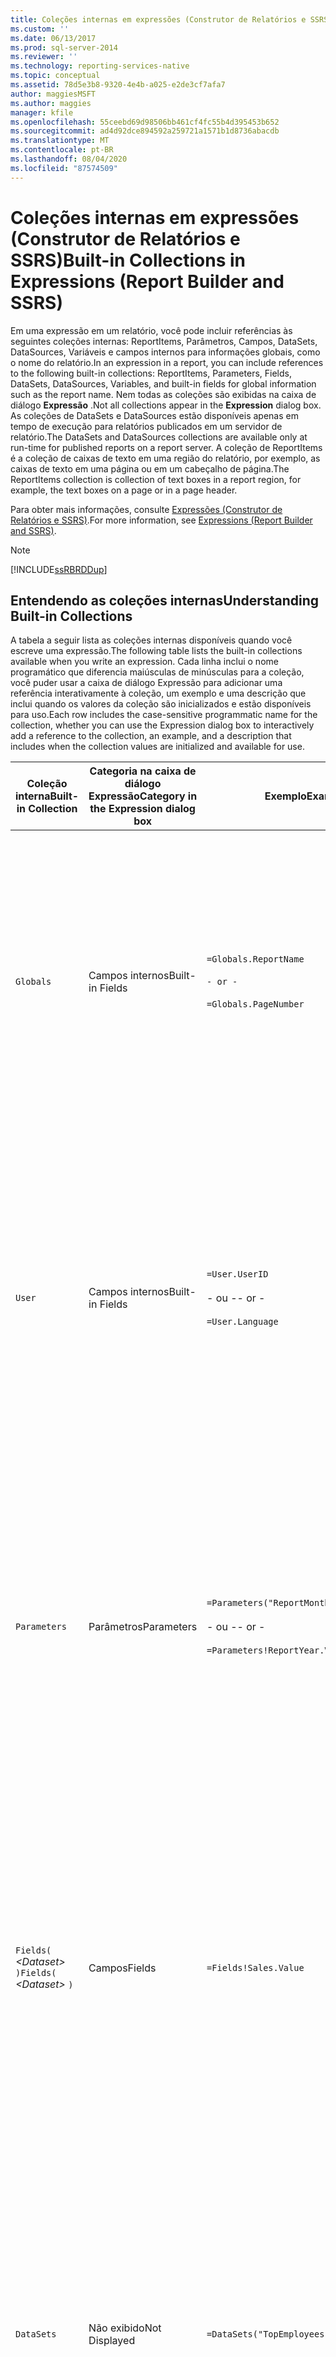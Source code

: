 ```yaml
---
title: Coleções internas em expressões (Construtor de Relatórios e SSRS) | Microsoft Docs
ms.custom: ''
ms.date: 06/13/2017
ms.prod: sql-server-2014
ms.reviewer: ''
ms.technology: reporting-services-native
ms.topic: conceptual
ms.assetid: 78d5e3b8-9320-4e4b-a025-e2de3cf7afa7
author: maggiesMSFT
ms.author: maggies
manager: kfile
ms.openlocfilehash: 55ceebd69d98506bb461cf4fc55b4d395453b652
ms.sourcegitcommit: ad4d92dce894592a259721a1571b1d8736abacdb
ms.translationtype: MT
ms.contentlocale: pt-BR
ms.lasthandoff: 08/04/2020
ms.locfileid: "87574509"
---
```

# <a name="built-in-collections-in-expressions-report-builder-and-ssrs"></a><span data-ttu-id="34922-102">Coleções internas em expressões (Construtor de Relatórios e SSRS)</span><span class="sxs-lookup"><span data-stu-id="34922-102">Built-in Collections in Expressions (Report Builder and SSRS)</span></span>
  <span data-ttu-id="34922-103">Em uma expressão em um relatório, você pode incluir referências às seguintes coleções internas: ReportItems, Parâmetros, Campos, DataSets, DataSources, Variáveis e campos internos para informações globais, como o nome do relatório.</span><span class="sxs-lookup"><span data-stu-id="34922-103">In an expression in a report, you can include references to the following built-in collections: ReportItems, Parameters, Fields, DataSets, DataSources, Variables, and built-in fields for global information such as the report name.</span></span> <span data-ttu-id="34922-104">Nem todas as coleções são exibidas na caixa de diálogo **Expressão** .</span><span class="sxs-lookup"><span data-stu-id="34922-104">Not all collections appear in the **Expression** dialog box.</span></span> <span data-ttu-id="34922-105">As coleções de DataSets e DataSources estão disponíveis apenas em tempo de execução para relatórios publicados em um servidor de relatório.</span><span class="sxs-lookup"><span data-stu-id="34922-105">The DataSets and DataSources collections are available only at run-time for published reports on a report server.</span></span> <span data-ttu-id="34922-106">A coleção de ReportItems é a coleção de caixas de texto em uma região do relatório, por exemplo, as caixas de texto em uma página ou em um cabeçalho de página.</span><span class="sxs-lookup"><span data-stu-id="34922-106">The ReportItems collection is collection of text boxes in a report region, for example, the text boxes on a page or in a page header.</span></span>  
  
 <span data-ttu-id="34922-107">Para obter mais informações, consulte [Expressões &#40;Construtor de Relatórios e SSRS&#41;](expressions-report-builder-and-ssrs.md).</span><span class="sxs-lookup"><span data-stu-id="34922-107">For more information, see [Expressions &#40;Report Builder and SSRS&#41;](expressions-report-builder-and-ssrs.md).</span></span>  
  
> [!NOTE]  
>  [!INCLUDE[ssRBRDDup](../../includes/ssrbrddup-md.md)]  
  
##  <a name="understanding-built-in-collections"></a><a name="Collections"></a> <span data-ttu-id="34922-108">Entendendo as coleções internas</span><span class="sxs-lookup"><span data-stu-id="34922-108">Understanding Built-in Collections</span></span>  
 <span data-ttu-id="34922-109">A tabela a seguir lista as coleções internas disponíveis quando você escreve uma expressão.</span><span class="sxs-lookup"><span data-stu-id="34922-109">The following table lists the built-in collections available when you write an expression.</span></span> <span data-ttu-id="34922-110">Cada linha inclui o nome programático que diferencia maiúsculas de minúsculas para a coleção, você puder usar a caixa de diálogo Expressão para adicionar uma referência interativamente à coleção, um exemplo e uma descrição que inclui quando os valores da coleção são inicializados e estão disponíveis para uso.</span><span class="sxs-lookup"><span data-stu-id="34922-110">Each row includes the case-sensitive programmatic name for the collection, whether you can use the Expression dialog box to interactively add a reference to the collection, an example, and a description that includes when the collection values are initialized and available for use.</span></span>  
  
|<span data-ttu-id="34922-111">Coleção interna</span><span class="sxs-lookup"><span data-stu-id="34922-111">Built-in Collection</span></span>|<span data-ttu-id="34922-112">Categoria na caixa de diálogo Expressão</span><span class="sxs-lookup"><span data-stu-id="34922-112">Category in the Expression dialog box</span></span>|<span data-ttu-id="34922-113">Exemplo</span><span class="sxs-lookup"><span data-stu-id="34922-113">Example</span></span>|<span data-ttu-id="34922-114">DESCRIÇÃO</span><span class="sxs-lookup"><span data-stu-id="34922-114">Description</span></span>|  
|--------------------------|-------------------------------------------|-------------|-----------------|  
|`Globals`|<span data-ttu-id="34922-115">Campos internos</span><span class="sxs-lookup"><span data-stu-id="34922-115">Built-in Fields</span></span>|`=Globals.ReportName`<br /><br /> `- or -`<br /><br /> `=Globals.PageNumber`|<span data-ttu-id="34922-116">Representa variáveis globais úteis para relatórios, como o nome do relatório ou o número da página.</span><span class="sxs-lookup"><span data-stu-id="34922-116">Represents global variables useful for reports, such as the report name or page number.</span></span> <span data-ttu-id="34922-117">Sempre disponível.</span><span class="sxs-lookup"><span data-stu-id="34922-117">Always available.</span></span><br /><br /> <span data-ttu-id="34922-118">Para obter mais informações, consulte [Referências de globais internas e referências de usuários &#40;Construtor de Relatórios e SSRS&#41;](built-in-collections-built-in-globals-and-users-references-report-builder.md).</span><span class="sxs-lookup"><span data-stu-id="34922-118">For more information, see [Built-in Globals and Users References &#40;Report Builder and SSRS&#41;](built-in-collections-built-in-globals-and-users-references-report-builder.md).</span></span>|  
|`User`|<span data-ttu-id="34922-119">Campos internos</span><span class="sxs-lookup"><span data-stu-id="34922-119">Built-in Fields</span></span>|`=User.UserID`<br /><br /> <span data-ttu-id="34922-120">- ou -</span><span class="sxs-lookup"><span data-stu-id="34922-120">- or -</span></span><br /><br /> `=User.Language`|<span data-ttu-id="34922-121">Representa uma coleção de dados sobre o usuário que executa o relatório, como a configuração de idioma ou a ID de usuário.</span><span class="sxs-lookup"><span data-stu-id="34922-121">Represents a collection of data about the user running the report, such as the language setting or the user ID.</span></span> <span data-ttu-id="34922-122">Sempre disponível.</span><span class="sxs-lookup"><span data-stu-id="34922-122">Always available.</span></span><br /><br /> <span data-ttu-id="34922-123">Para obter mais informações, consulte [Referências de globais internas e referências de usuários &#40;Construtor de Relatórios e SSRS&#41;](built-in-collections-built-in-globals-and-users-references-report-builder.md).</span><span class="sxs-lookup"><span data-stu-id="34922-123">For more information, see [Built-in Globals and Users References &#40;Report Builder and SSRS&#41;](built-in-collections-built-in-globals-and-users-references-report-builder.md).</span></span>|  
|`Parameters`|<span data-ttu-id="34922-124">Parâmetros</span><span class="sxs-lookup"><span data-stu-id="34922-124">Parameters</span></span>|`=Parameters("ReportMonth").Value`<br /><br /> <span data-ttu-id="34922-125">- ou -</span><span class="sxs-lookup"><span data-stu-id="34922-125">- or -</span></span><br /><br /> `=Parameters!ReportYear.Value`|<span data-ttu-id="34922-126">Representa a coleção de parâmetros do relatório, cada um dos quais pode ter um valor único ou vários valores.</span><span class="sxs-lookup"><span data-stu-id="34922-126">Represents the collection of report parameters, each of which can be single-value or multivalue.</span></span> <span data-ttu-id="34922-127">Não disponível até que a inicialização do processamento seja executada.</span><span class="sxs-lookup"><span data-stu-id="34922-127">Not available until processing initialization is complete.</span></span> <span data-ttu-id="34922-128">Para obter mais informações, consulte [Referências de coleções de parâmetros &#40;Construtor de Relatórios e SSRS&#41;](built-in-collections-parameters-collection-references-report-builder.md).</span><span class="sxs-lookup"><span data-stu-id="34922-128">For more information, see [Parameters Collection References &#40;Report Builder and SSRS&#41;](built-in-collections-parameters-collection-references-report-builder.md).</span></span>|  
|<span data-ttu-id="34922-129">`Fields(` *\<Dataset>* `)`</span><span class="sxs-lookup"><span data-stu-id="34922-129">`Fields(` *\<Dataset>* `)`</span></span>|<span data-ttu-id="34922-130">Campos</span><span class="sxs-lookup"><span data-stu-id="34922-130">Fields</span></span>|`=Fields!Sales.Value`|<span data-ttu-id="34922-131">Representa a coleção de campos do conjunto de dados disponível para o relatório.</span><span class="sxs-lookup"><span data-stu-id="34922-131">Represents the collection of fields of the dataset that are available to the report.</span></span> <span data-ttu-id="34922-132">Disponível depois que os dados são recuperados de uma fonte de dados em um conjunto de dados.</span><span class="sxs-lookup"><span data-stu-id="34922-132">Available after data is retrieved from a data source into a dataset.</span></span> <span data-ttu-id="34922-133">Para obter mais informações, consulte [Referências de coleções de campos de conjuntos de dados &#40;Construtor de Relatórios e SSRS&#41;](built-in-collections-dataset-fields-collection-references-report-builder.md).</span><span class="sxs-lookup"><span data-stu-id="34922-133">For more information, see [Dataset Fields Collection References &#40;Report Builder and SSRS&#41;](built-in-collections-dataset-fields-collection-references-report-builder.md).</span></span>|  
|`DataSets`|<span data-ttu-id="34922-134">Não exibido</span><span class="sxs-lookup"><span data-stu-id="34922-134">Not Displayed</span></span>|`=DataSets("TopEmployees").CommandText`|<span data-ttu-id="34922-135">Representa a coleção de conjuntos de dados referidos no corpo de uma definição de relatório.</span><span class="sxs-lookup"><span data-stu-id="34922-135">Represents the collection of datasets referenced from the body of a report definition.</span></span> <span data-ttu-id="34922-136">Não inclui fontes de dados usadas apenas em cabeçalhos ou rodapés de páginas.</span><span class="sxs-lookup"><span data-stu-id="34922-136">Does not include data sources used only in page headers or page footers.</span></span> <span data-ttu-id="34922-137">Não disponível em visualização local.</span><span class="sxs-lookup"><span data-stu-id="34922-137">Not available in local preview.</span></span> <span data-ttu-id="34922-138">Para obter mais informações, consulte [Referências de coleções DataSources e DataSets &#40;Construtor de Relatórios e SSRS&#41;](built-in-collections-datasources-and-datasets-references-report-builder.md).</span><span class="sxs-lookup"><span data-stu-id="34922-138">For more information, see [DataSources and DataSets Collection References &#40;Report Builder and SSRS&#41;](built-in-collections-datasources-and-datasets-references-report-builder.md).</span></span>|  
|`DataSources`|<span data-ttu-id="34922-139">Não exibido</span><span class="sxs-lookup"><span data-stu-id="34922-139">Not Displayed</span></span>|`=DataSources("AdventureWorks2012").Type`|<span data-ttu-id="34922-140">Representa a coleção de fontes de dados referidas de dentro do corpo de um relatório.</span><span class="sxs-lookup"><span data-stu-id="34922-140">Represents the collection of data sources referenced from within the body of a report.</span></span> <span data-ttu-id="34922-141">Não inclui fontes de dados usadas apenas em cabeçalhos ou rodapés de páginas.</span><span class="sxs-lookup"><span data-stu-id="34922-141">Does not include data sources used only in page headers or page footers.</span></span> <span data-ttu-id="34922-142">Não disponível em visualização local.</span><span class="sxs-lookup"><span data-stu-id="34922-142">Not available in local preview.</span></span> <span data-ttu-id="34922-143">Para obter mais informações, consulte [Referências de coleções DataSources e DataSets &#40;Construtor de Relatórios e SSRS&#41;](built-in-collections-datasources-and-datasets-references-report-builder.md).</span><span class="sxs-lookup"><span data-stu-id="34922-143">For more information, see [DataSources and DataSets Collection References &#40;Report Builder and SSRS&#41;](built-in-collections-datasources-and-datasets-references-report-builder.md).</span></span>|  
|`Variables`|`Variables`|`=Variables!CustomTimeStamp.Value`|<span data-ttu-id="34922-144">Representa a coleção de variáveis de relatório e variáveis de grupo.</span><span class="sxs-lookup"><span data-stu-id="34922-144">Represents the collection of report variables and group variables.</span></span> <span data-ttu-id="34922-145">Para obter mais informações, consulte [Referências de coleções de variáveis de grupo e de relatório &#40;Construtor de Relatórios e SSRS&#41;](built-in-collections-report-and-group-variables-references-report-builder.md).</span><span class="sxs-lookup"><span data-stu-id="34922-145">For more information, see [Report and Group Variables Collections References &#40;Report Builder and SSRS&#41;](built-in-collections-report-and-group-variables-references-report-builder.md).</span></span>|  
|`ReportItems`|<span data-ttu-id="34922-146">Não exibido</span><span class="sxs-lookup"><span data-stu-id="34922-146">Not Displayed</span></span>|`=ReportItems("Textbox1").Value`|<span data-ttu-id="34922-147">Representa a coleção de caixas de texto para um item de relatório.</span><span class="sxs-lookup"><span data-stu-id="34922-147">Represents the collection of text boxes for a report item.</span></span> <span data-ttu-id="34922-148">Essa coleção pode ser usada para resumir itens na página para inclusão em um cabeçalho ou rodapé de página.</span><span class="sxs-lookup"><span data-stu-id="34922-148">This collection can be used to summarize items on the page for including in a page header or page footer.</span></span> <span data-ttu-id="34922-149">Para obter mais informações, consulte [Referências de coleções ReportItems &#40;Construtor de Relatórios e SSRS&#41;](built-in-collections-reportitems-collection-references-report-builder.md).</span><span class="sxs-lookup"><span data-stu-id="34922-149">For more information, see [ReportItems Collection References &#40;Report Builder and SSRS&#41;](built-in-collections-reportitems-collection-references-report-builder.md).</span></span>|  
  
##  <a name="using-collection-syntax-in-an-expression"></a><a name="Syntax"></a> <span data-ttu-id="34922-150">Usando sintaxe de coleção em uma expressão</span><span class="sxs-lookup"><span data-stu-id="34922-150">Using Collection Syntax in an Expression</span></span>  
 <span data-ttu-id="34922-151">Para fazer referência a uma coleção de uma expressão, use a [!INCLUDE[msCoName](../../includes/msconame-md.md)] [!INCLUDE[vbprvb](../../includes/vbprvb-md.md)] sintaxe padrão para um item em uma coleção.</span><span class="sxs-lookup"><span data-stu-id="34922-151">To refer to a collection from an expression, use standard [!INCLUDE[msCoName](../../includes/msconame-md.md)] [!INCLUDE[vbprvb](../../includes/vbprvb-md.md)] syntax for an item in a collection.</span></span> <span data-ttu-id="34922-152">A tabela a seguir mostra exemplos de sintaxe de coleção.</span><span class="sxs-lookup"><span data-stu-id="34922-152">The following table shows examples of collection syntax.</span></span>  
  
|<span data-ttu-id="34922-153">Sintaxe</span><span class="sxs-lookup"><span data-stu-id="34922-153">Syntax</span></span>|<span data-ttu-id="34922-154">Exemplo</span><span class="sxs-lookup"><span data-stu-id="34922-154">Example</span></span>|  
|------------|-------------|  
|<span data-ttu-id="34922-155">*Cole! Propriedade ObjectName.*</span><span class="sxs-lookup"><span data-stu-id="34922-155">*Collection!ObjectName.Property*</span></span>|`=Fields!Sales.Value`|  
|<span data-ttu-id="34922-156">*Cole! ObjectName ("Property")*</span><span class="sxs-lookup"><span data-stu-id="34922-156">*Collection!ObjectName("Property")*</span></span>|`=Fields!Sales("Value")`|  
|<span data-ttu-id="34922-157">*Collection("ObjectName").Property*</span><span class="sxs-lookup"><span data-stu-id="34922-157">*Collection("ObjectName").Property*</span></span>|`=Fields("Sales").Value`|  
|<span data-ttu-id="34922-158">*Collection("Member")*</span><span class="sxs-lookup"><span data-stu-id="34922-158">*Collection("Member")*</span></span>|`=User("Language")`|  
|<span data-ttu-id="34922-159">*Coleção. member*</span><span class="sxs-lookup"><span data-stu-id="34922-159">*Collection.Member*</span></span>|`=User.Language`|  
  
## <a name="see-also"></a><span data-ttu-id="34922-160">Consulte Também</span><span class="sxs-lookup"><span data-stu-id="34922-160">See Also</span></span>  
 <span data-ttu-id="34922-161">[Adicionar uma expressão &#40;Construtor de Relatórios e SSRS&#41;](add-an-expression-report-builder-and-ssrs.md) </span><span class="sxs-lookup"><span data-stu-id="34922-161">[Add an Expression &#40;Report Builder and SSRS&#41;](add-an-expression-report-builder-and-ssrs.md) </span></span>  
 [<span data-ttu-id="34922-162">Exemplos de expressões &#40;Construtor de Relatórios e SSRS&#41;</span><span class="sxs-lookup"><span data-stu-id="34922-162">Expression Examples &#40;Report Builder and SSRS&#41;</span></span>](expression-examples-report-builder-and-ssrs.md)  
  
  
